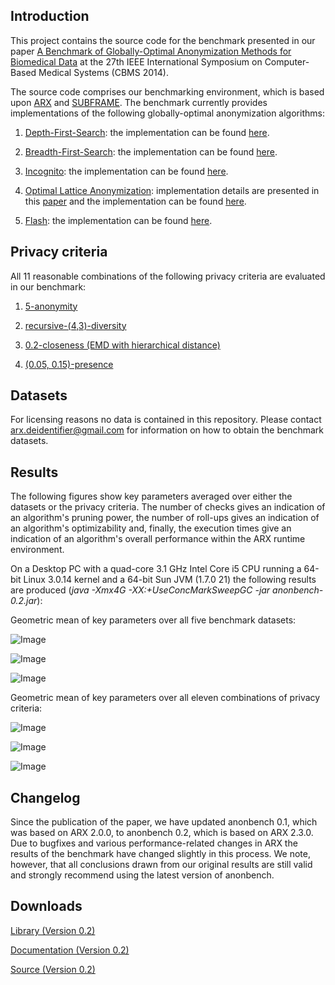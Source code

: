 Introduction
------
This project contains the source code for the benchmark presented in our paper
[A Benchmark of Globally-Optimal Anonymization Methods for Biomedical Data](http://dx.doi.org/10.1109/CBMS.2014.85) 
at the 27th IEEE International Symposium on Computer-Based Medical Systems (CBMS 2014).

The source code comprises our benchmarking environment, which is based upon
[ARX](http://arx.deidentifier.org/) and [SUBFRAME](https://github.com/prasser/subframe).
The benchmark currently provides implementations of the following globally-optimal anonymization algorithms:

1. [Depth-First-Search](http://en.wikipedia.org/wiki/Depth-first_search): the implementation can be found [here](https://github.com/arx-deidentifier/anonbench/blob/master/src/org/deidentifier/arx/algorithm/AlgorithmDFS.java).

2. [Breadth-First-Search](http://en.wikipedia.org/wiki/Breadth-first_search): the implementation can be found [here](https://github.com/arx-deidentifier/anonbench/blob/master/src/org/deidentifier/arx/algorithm/AlgorithmBFS.java).

3. [Incognito](http://dx.doi.org/10.1145/1066157.1066164): the implementation can be found [here](https://github.com/arx-deidentifier/anonbench/blob/master/src/org/deidentifier/arx/algorithm/AlgorithmIncognito.java).

4. [Optimal Lattice Anonymization](http://dx.doi.org/10.1197/jamia.M3144): implementation details are presented in this [paper](http://dx.doi.org/10.1109/CBMS.2012.6266366)
   and the implementation can be found [here](https://github.com/arx-deidentifier/anonbench/blob/master/src/org/deidentifier/arx/algorithm/AlgorithmOLA.java).

5. [Flash](http://dx.doi.org/10.1109/SocialCom-PASSAT.2012.52): the implementation can be found [here](https://github.com/arx-deidentifier/anonbench/blob/master/src/org/deidentifier/arx/algorithm/AlgorithmFlash.java).

Privacy criteria
------
All 11 reasonable combinations of the following privacy criteria are evaluated in our benchmark:

1. [5-anonymity](http://dx.doi.org/10.1142/S0218488502001648)

2. [recursive-(4,3)-diversity](http://dx.doi.org/10.1145/1217299.1217302)

3. [0.2-closeness (EMD with hierarchical distance)](http://dx.doi.org/10.1109/ICDE.2007.367856)

4. [(0.05, 0.15)-presence](http://dx.doi.org/10.1145/1247480.1247554)


Datasets
------

For licensing reasons no data is contained in this repository. Please contact arx.deidentifier@gmail.com for information on how to obtain the benchmark datasets.

Results
------

The following figures show key parameters averaged over either the datasets or the privacy 
criteria. The number of checks gives an indication of an algorithm's pruning power, the 
number of roll-ups gives an indication of an algorithm's optimizability and, finally, the 
execution times give an indication of an algorithm's overall performance within the ARX runtime environment.

On a Desktop PC with a quad-core 3.1 GHz Intel Core i5 CPU running a 64-bit Linux 3.0.14 kernel and a
64-bit Sun JVM (1.7.0 21) the following results are produced (*java -Xmx4G -XX:+UseConcMarkSweepGC -jar anonbench-0.2.jar*):

Geometric mean of key parameters over all five benchmark datasets:

![Image](https://raw.github.com/arx-deidentifier/anonbench/master/doc/mean_check_criteria.png)

![Image](https://raw.github.com/arx-deidentifier/anonbench/master/doc/mean_rollup_criteria.png)

![Image](https://raw.github.com/arx-deidentifier/anonbench/master/doc/mean_time_criteria.png)

Geometric mean of key parameters over all eleven combinations of privacy criteria:

![Image](https://raw.github.com/arx-deidentifier/anonbench/master/doc/mean_check_datasets.png)

![Image](https://raw.github.com/arx-deidentifier/anonbench/master/doc/mean_rollup_datasets.png)

![Image](https://raw.github.com/arx-deidentifier/anonbench/master/doc/mean_time_datasets.png)

Changelog
------

Since the publication of the paper, we have updated anonbench 0.1, which was based on ARX 2.0.0, to anonbench 
0.2, which is based on ARX 2.3.0. Due to bugfixes and various performance-related changes in ARX the results of the 
benchmark have changed slightly in this process. We note, however, that all conclusions drawn from our original
results are still valid and strongly recommend using the latest version of anonbench.  

Downloads
------
[Library (Version 0.2)](https://raw.github.com/arx-deidentifier/anonbench/master/jars/anonbench-0.2.jar)

[Documentation (Version 0.2)](https://raw.github.com/arx-deidentifier/anonbench/master/jars/anonbench-0.2-doc.jar)

[Source (Version 0.2)](https://raw.github.com/arx-deidentifier/anonbench/master/jars/anonbench-0.2-src.jar)